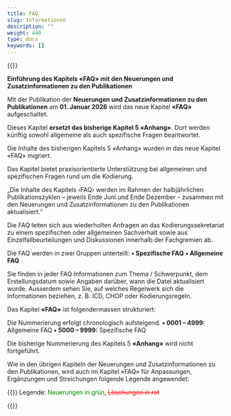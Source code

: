 ```yaml
---
title: FAQ
slug: Informationen
description: ""
weight: 440
type: docs
keywords: []
---
```


{{<printButton>}}


**Einführung des Kapitels «FAQ» mit den Neuerungen und Zusatzinformationen zu den Publikationen**
 
Mit der Publikation der **Neuerungen und Zusatzinformationen zu den Publikationen** am **01. Januar 2026** wird das neue Kapitel **«FAQ»** aufgeschaltet.
   
Dieses Kapitel **ersetzt das bisherige Kapitel 5 «Anhang»**. Dort werden künftig sowohl allgemeine als auch spezifische Fragen beantwortet. 
  
Die Inhalte des bisherigen Kapitels 5 «Anhang» wurden in das neue Kapitel «FAQ» migriert.
  
Das Kapitel bietet praxisorientierte Unterstützung bei allgemeinen und spezifischen Fragen rund um die Kodierung.
  
„Die Inhalte des Kapitels ‹FAQ› werden im Rahmen der halbjährlichen Publikationszyklen – jeweils Ende Juni und Ende Dezember – zusammen mit den Neuerungen und Zusatzinformationen zu den Publikationen aktualisiert.“
  
Die FAQ leiten sich aus wiederholten Anfragen an das Kodierungssekretariat zu einem spezifischen oder allgemeinen Sachverhalt sowie aus Einzelfallbeurteilungen und Diskussionen innerhalb der Fachgremien ab.
  
Die FAQ werden in zwei Gruppen unterteilt:
     **•	Spezifische FAQ**
     **•	Allgemeine FAQ**
  
Sie finden in jeder FAQ Informationen zum Thema / Schwerpunkt, dem Erstellungsdatum sowie Angaben darüber, wann die Datei aktualisiert wurde. Ausserdem sehen Sie, auf welches Regelwerk sich die Informationen beziehen, z. B. ICD, CHOP oder Kodierungsregeln.
  
Das Kapitel **«FAQ»** ist folgendermassen strukturiert:
  
Die Nummerierung erfolgt chronologisch aufsteigend.
     **•	0001 – 4999:** Allgemeine FAQ
     **•	5000 – 9999:** Spezifische FAQ
  
Die bisherige Nummerierung des Kapitels 5 **«Anhang»** wird nicht fortgeführt.
  
Wie in den übrigen Kapiteln der Neuerungen und Zusatzinformationen zu den Publikationen, wird auch im Kapitel «FAQ» für Anpassungen, Ergänzungen und Streichungen folgende Legende angewendet:


  {{<markdown>}}
Legende: <font color="green">Neuerungen in grün</font>, <font color="red">~~Löschungen in rot~~</font>
  
{{</markdown>}}






